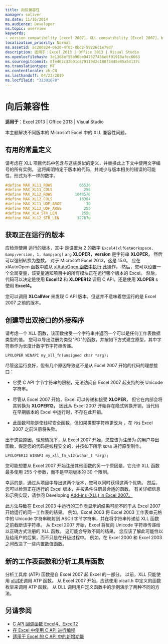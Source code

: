 ```yaml
---
title: 向后兼容性
manager: soliver
ms.date: 11/16/2014
ms.audience: Developer
ms.topic: overview
keywords:
- version compatibility [excel 2007]，XLL compatibility [Excel 2007]，backward compatibility [Excel 2007]
localization_priority: Normal
ms.assetid: ac200824-0620-4f03-8bd2-59226c1e79d7
description: 适用于：Excel 2013 | Office 2013 | Visual Studio
ms.openlocfilehash: 3e1368ef55b96be947527456e0f01918afec6663
ms.sourcegitcommit: 8fe462c32b91c87911942c188f3445e85a54137c
ms.translationtype: MT
ms.contentlocale: zh-CN
ms.lasthandoff: 04/23/2019
ms.locfileid: "32301678"
---
```

# <a name="backward-compatibility"></a>向后兼容性

**适用于**：Excel 2013 | Office 2013 | Visual Studio 
  
本主题解决不同版本的 Microsoft Excel 中的 XLL 兼容性问题。
  
## <a name="useful-constant-definitions"></a>有用的常量定义

请考虑在 XLL 项目代码中包含与这些类似的定义，并替换此上下文中使用文字编号的所有实例。 这将阐明特定于版本的代码，并减少与版本相关的错误的可能性，形式为不一样的数字。
  
```cpp
#define MAX_XL11_ROWS            65536
#define MAX_XL11_COLS              256
#define MAX_XL12_ROWS          1048576
#define MAX_XL12_COLS            16384
#define MAX_XL11_UDF_ARGS           30
#define MAX_XL12_UDF_ARGS          255
#define MAX_XL4_STR_LEN           255u
#define MAX_XL12_STR_LEN        32767u
```

## <a name="getting-the-running-version"></a>获取正在运行的版本

应检测使用 运行的版本，其中 是设置为 2 的数字  `Excel4(xlfGetWorkspace, &amp;version, 1, &amp;arg)`  `arg` **XLOPER，version** 是字符串 **XLOPER，** 然后可以强制转换为整数。 对于 Microsoft Excel 2013，这是 15.0。 应在 xlAutoOpen 函数中或从 [xlAutoOpen 函数中执行](xlautoopen.md) 此操作。 然后，您可以设置一个全局变量，该变量通知项目中的所有模块正在运行哪个版本的 Excel。 然后，代码可以决定是使用 **Excel12** 和 **XLOPER12** 调用 C API，还是使用 **XLOPER** s 使用 **Excel4。**
  
您可以调用 **XLCallVer** 来发现 C API 版本，但这并不意味着您运行的是 Excel 2007 之前的版本。 
  
## <a name="creating-add-ins-that-export-dual-interfaces"></a>创建导出双接口的外接程序

请考虑一个 XLL 函数，该函数接受一个字符串并返回一个可以是任何工作表数据类型的值。 您可以导出注册为类型"PD"的函数，并按如下方式建立原型，其中字符串作为长度计数字节字符串传递。
  
`LPXLOPER WINAPI my_xll_fn(unsigned char *arg);`
  
尽管这运行良好，但有几个原因导致这不是从 Excel 2007 开始的代码的理想接口：
  
- 它受 C API 字节字符串的限制，无法访问自 Excel 2007 起支持的长 Unicode 字符串。
    
- 尽管从 Excel 2007 开始，Excel 可以传递和接受 **XLOPER，** 但它在内部会将其转换为 **XLOPER12，** 因此从 Excel 2007 开始存在隐式转换开销，当代码在早期版本的 Excel 中运行时，不存在此开销。
    
- 此函数可能是使线程安全函数，但如果类型字符串更改为 ，在  `PD$` Excel 2007 之前注册将失败。
    
出于这些原因，理想情况下，从 Excel 2007 开始，您应该为注册为 的用户导出函数，假定您的代码是线程安全的，并按如下所示  `QD%$` 进行原型制作。
  
`LPXLOPER12 WINAPI my_xll_fn_v12(wchar_t *arg);`
  
您可能想要从 Excel 2007 开始注册其他函数的另一个原因是，它允许 XLL 函数最多使用 255 个参数，而不是早期版本的 30 个限制。
  
幸运的是，通过从项目中导出这两个版本，您可以同时获得这两个优势。 然后，您可以检测正在运行的 Excel 版本，并按条件注册最合适的函数。 有关详细信息和示例实现，请参阅 Developing [Add-ins (XLL) in Excel 2007。](https://msdn.microsoft.com/library/aa730920.aspx)
  
此方法导致在 Excel 2003 中运行的工作表显示的结果可能不同于从 Excel 2007 开始运行的同一工作表的结果。 例如，Excel 2003 将 Excel 2003 工作表单元格中的 Unicode 字符串映射到 ASCII 字节字符串，并在将字符串传递给 XLL 函数之前截断该字符串。 从 Excel 2007 开始，Excel 将反向 Unicode 字符串传递给以正确方式注册的 XLL 函数。 这可能会导致不同的结果。 您应该了解此可能性以及给用户的后果，而不只是在升级过程中。 例如，在 Excel 2000 和 Excel 2003 之间改进了一些内置数值函数。
  
## <a name="new-worksheet-functions-and-analysis-toolpak-functions"></a>新的工作表函数和分析工具库函数

分析工具库 (ATP) 函数是自 Excel 2007 起 Excel 的一部分。 以前，XLL 只能使用 [xlUDF](xludf.md)调用 ATP 函数。 从 Excel 2007 开始，应该使用 xlcall.h 中定义的函数枚举来调用 ATP 函数。 从 DLL 调用用户定义函数中的示例演示了两种不同的方法。
  
## <a name="see-also"></a>另请参阅

- [C API 回调函数 Excel4、Excel12](c-api-callback-functions-excel4-excel12.md) 
- [在 Excel 中使用 C API 进行编程](programming-with-the-c-api-in-excel.md)
- [适用于 Excel 的 C API 中的新增功能](what-s-new-in-the-c-api-for-excel.md)

